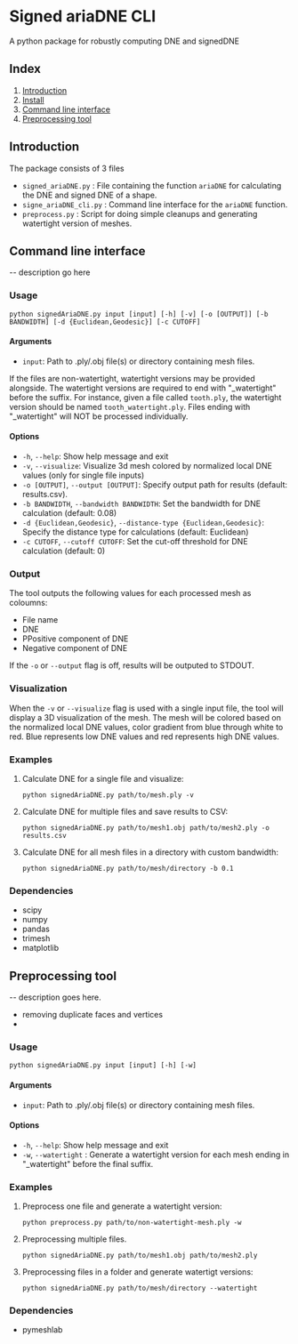 # Signed ariaDNE CLI
A python package for robustly computing DNE and signedDNE

## Index
1. [Introduction](#introduction)
2. [Install](#install)
3. [Command line interface](#Command-line-interface)
4. [Preprocessing tool](#Preprocessing-tool)
## Introduction
The package consists of 3 files
- `signed_ariaDNE.py` : File containing the function `ariaDNE` for calculating the DNE and signed DNE of a shape.
- `signe_ariaDNE_cli.py` : Command line interface for the `ariaDNE` function.
- `preprocess.py` : Script for doing simple cleanups and generating watertight version of meshes.

## Command line interface
-- description go here

### Usage

```
python signedAriaDNE.py input [input] [-h] [-v] [-o [OUTPUT]] [-b BANDWIDTH] [-d {Euclidean,Geodesic}] [-c CUTOFF]
```

#### Arguments

- `input`: Path to .ply/.obj file(s) or directory containing mesh files.

If the files are non-watertight, watertight versions may be provided alongside.
The watertight versions are required to end with "_watertight" before the suffix.
For instance, given a file called `tooth.ply`, the watertight version should be named `tooth_watertight.ply`.
Files ending with "_watertight" will NOT be processed individually.

#### Options

- `-h`, `--help`: Show help message and exit
- `-v`, `--visualize`: Visualize 3d mesh colored by normalized local DNE values (only for single file inputs)
- `-o [OUTPUT]`, `--output [OUTPUT]`: Specify output path for results (default: results.csv).
- `-b BANDWIDTH`, `--bandwidth BANDWIDTH`: Set the bandwidth for DNE calculation (default: 0.08)
- `-d {Euclidean,Geodesic}`, `--distance-type {Euclidean,Geodesic}`: Specify the distance type for calculations (default: Euclidean)
- `-c CUTOFF`, `--cutoff CUTOFF`: Set the cut-off threshold for DNE calculation (default: 0)

### Output

The tool outputs the following values for each processed mesh as coloumns:

- File name
- DNE
- PPositive component of DNE
- Negative component of DNE

If the `-o` or `--output` flag is off, results will be outputed to STDOUT.

### Visualization

When the `-v` or `--visualize` flag is used with a single input file, the tool will display a 3D visualization of the mesh. The mesh will be colored based on the normalized local DNE values, color gradient from blue through white to red. Blue represents low DNE values and red represents high DNE values.

### Examples

1. Calculate DNE for a single file and visualize:
   ```
   python signedAriaDNE.py path/to/mesh.ply -v
   ```

2. Calculate DNE for multiple files and save results to CSV:
   ```
   python signedAriaDNE.py path/to/mesh1.obj path/to/mesh2.ply -o results.csv
   ```

3. Calculate DNE for all mesh files in a directory with custom bandwidth:
   ```
   python signedAriaDNE.py path/to/mesh/directory -b 0.1
   ```



### Dependencies

- scipy
- numpy
- pandas
- trimesh
- matplotlib

## Preprocessing tool
-- description goes here.
- removing duplicate faces and vertices
- 
### Usage

```
python signedAriaDNE.py input [input] [-h] [-w]
```

#### Arguments

- `input`: Path to .ply/.obj file(s) or directory containing mesh files.


#### Options

- `-h`, `--help`: Show help message and exit
- `-w`, `--watertight` : Generate a watertight version for each mesh ending in "_watertight" before the final suffix.

### Examples

1. Preprocess one file and generate a watertight version:
   ```
   python preprocess.py path/to/non-watertight-mesh.ply -w
   ```

2. Preprocessing multiple files.
   ```
   python signedAriaDNE.py path/to/mesh1.obj path/to/mesh2.ply
   ```

3. Preprocessing files in a folder and generate watertigt versions:
   ```
   python signedAriaDNE.py path/to/mesh/directory --watertight
   ```

### Dependencies

- pymeshlab
